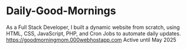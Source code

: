 # Daily-Good-Mornings
As a Full Stack Developer, I built a dynamic website from scratch, using HTML, CSS, JavaScript, PHP, and Cron Jobs to automate daily updates.
https://goodmorningmom.000webhostapp.com
Active until May 2025
